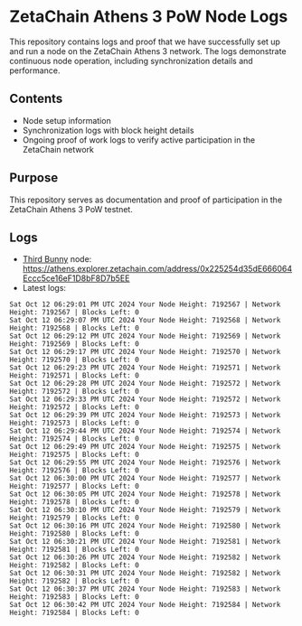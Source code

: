 # ZetaChain Athens 3 PoW Node Logs
This repository contains logs and proof that we have successfully set up and run a node on the ZetaChain Athens 3 network. The logs demonstrate continuous node operation, including synchronization details and performance.

## Contents
- Node setup information
- Synchronization logs with block height details
- Ongoing proof of work logs to verify active participation in the ZetaChain network

## Purpose
This repository serves as documentation and proof of participation in the ZetaChain Athens 3 PoW testnet.

## Logs

- [Third Bunny](https://thirdbunny.xyz/) node: https://athens.explorer.zetachain.com/address/0x225254d35dE666064Eccc5ce16eF1D8bF8D7b5EE
- Latest logs:
```
Sat Oct 12 06:29:01 PM UTC 2024 Your Node Height: 7192567 | Network Height: 7192567 | Blocks Left: 0
Sat Oct 12 06:29:07 PM UTC 2024 Your Node Height: 7192568 | Network Height: 7192568 | Blocks Left: 0
Sat Oct 12 06:29:12 PM UTC 2024 Your Node Height: 7192569 | Network Height: 7192569 | Blocks Left: 0
Sat Oct 12 06:29:17 PM UTC 2024 Your Node Height: 7192570 | Network Height: 7192570 | Blocks Left: 0
Sat Oct 12 06:29:23 PM UTC 2024 Your Node Height: 7192571 | Network Height: 7192571 | Blocks Left: 0
Sat Oct 12 06:29:28 PM UTC 2024 Your Node Height: 7192572 | Network Height: 7192572 | Blocks Left: 0
Sat Oct 12 06:29:33 PM UTC 2024 Your Node Height: 7192572 | Network Height: 7192572 | Blocks Left: 0
Sat Oct 12 06:29:39 PM UTC 2024 Your Node Height: 7192573 | Network Height: 7192573 | Blocks Left: 0
Sat Oct 12 06:29:44 PM UTC 2024 Your Node Height: 7192574 | Network Height: 7192574 | Blocks Left: 0
Sat Oct 12 06:29:49 PM UTC 2024 Your Node Height: 7192575 | Network Height: 7192575 | Blocks Left: 0
Sat Oct 12 06:29:55 PM UTC 2024 Your Node Height: 7192576 | Network Height: 7192576 | Blocks Left: 0
Sat Oct 12 06:30:00 PM UTC 2024 Your Node Height: 7192577 | Network Height: 7192577 | Blocks Left: 0
Sat Oct 12 06:30:05 PM UTC 2024 Your Node Height: 7192578 | Network Height: 7192578 | Blocks Left: 0
Sat Oct 12 06:30:10 PM UTC 2024 Your Node Height: 7192579 | Network Height: 7192579 | Blocks Left: 0
Sat Oct 12 06:30:16 PM UTC 2024 Your Node Height: 7192580 | Network Height: 7192580 | Blocks Left: 0
Sat Oct 12 06:30:21 PM UTC 2024 Your Node Height: 7192581 | Network Height: 7192581 | Blocks Left: 0
Sat Oct 12 06:30:26 PM UTC 2024 Your Node Height: 7192582 | Network Height: 7192582 | Blocks Left: 0
Sat Oct 12 06:30:31 PM UTC 2024 Your Node Height: 7192582 | Network Height: 7192582 | Blocks Left: 0
Sat Oct 12 06:30:37 PM UTC 2024 Your Node Height: 7192583 | Network Height: 7192583 | Blocks Left: 0
Sat Oct 12 06:30:42 PM UTC 2024 Your Node Height: 7192584 | Network Height: 7192584 | Blocks Left: 0
```
